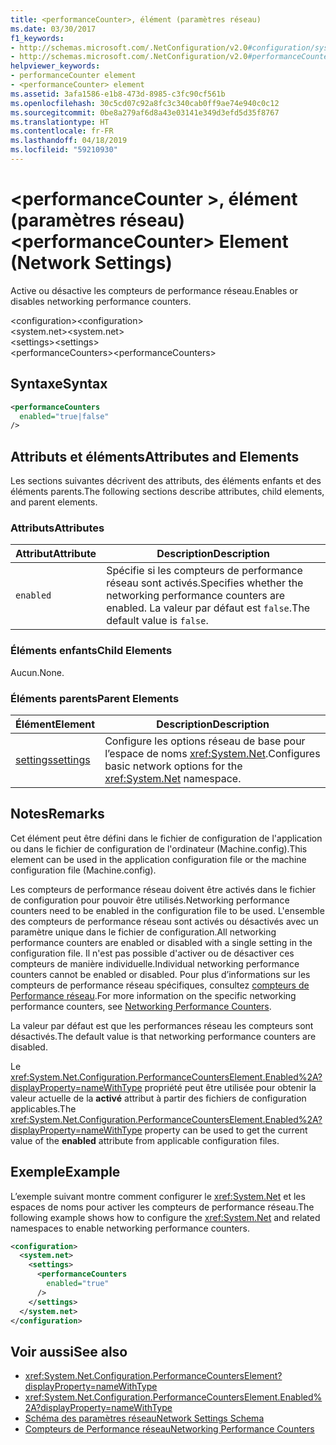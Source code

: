 ```yaml
---
title: <performanceCounter>, élément (paramètres réseau)
ms.date: 03/30/2017
f1_keywords:
- http://schemas.microsoft.com/.NetConfiguration/v2.0#configuration/system.net/settings/performanceCounters
- http://schemas.microsoft.com/.NetConfiguration/v2.0#performanceCounters
helpviewer_keywords:
- performanceCounter element
- <performanceCounter> element
ms.assetid: 3afa1586-e1b8-473d-8985-c3fc90cf561b
ms.openlocfilehash: 30c5cd07c92a8fc3c340cab0ff9ae74e940c0c12
ms.sourcegitcommit: 0be8a279af6d8a43e03141e349d3efd5d35f8767
ms.translationtype: HT
ms.contentlocale: fr-FR
ms.lasthandoff: 04/18/2019
ms.locfileid: "59210930"
---
```

# <a name="performancecounter-element-network-settings"></a><span data-ttu-id="0dc5a-102">\<performanceCounter >, élément (paramètres réseau)</span><span class="sxs-lookup"><span data-stu-id="0dc5a-102">\<performanceCounter> Element (Network Settings)</span></span>
<span data-ttu-id="0dc5a-103">Active ou désactive les compteurs de performance réseau.</span><span class="sxs-lookup"><span data-stu-id="0dc5a-103">Enables or disables networking performance counters.</span></span>  
  
 <span data-ttu-id="0dc5a-104">\<configuration></span><span class="sxs-lookup"><span data-stu-id="0dc5a-104">\<configuration></span></span>  
<span data-ttu-id="0dc5a-105">\<system.net></span><span class="sxs-lookup"><span data-stu-id="0dc5a-105">\<system.net></span></span>  
<span data-ttu-id="0dc5a-106">\<settings></span><span class="sxs-lookup"><span data-stu-id="0dc5a-106">\<settings></span></span>  
<span data-ttu-id="0dc5a-107">\<performanceCounters></span><span class="sxs-lookup"><span data-stu-id="0dc5a-107">\<performanceCounters></span></span>  
  
## <a name="syntax"></a><span data-ttu-id="0dc5a-108">Syntaxe</span><span class="sxs-lookup"><span data-stu-id="0dc5a-108">Syntax</span></span>  
  
```xml  
<performanceCounters  
  enabled="true|false"  
/>  
```  
  
## <a name="attributes-and-elements"></a><span data-ttu-id="0dc5a-109">Attributs et éléments</span><span class="sxs-lookup"><span data-stu-id="0dc5a-109">Attributes and Elements</span></span>  
 <span data-ttu-id="0dc5a-110">Les sections suivantes décrivent des attributs, des éléments enfants et des éléments parents.</span><span class="sxs-lookup"><span data-stu-id="0dc5a-110">The following sections describe attributes, child elements, and parent elements.</span></span>  
  
### <a name="attributes"></a><span data-ttu-id="0dc5a-111">Attributs</span><span class="sxs-lookup"><span data-stu-id="0dc5a-111">Attributes</span></span>  
  
|<span data-ttu-id="0dc5a-112">Attribut</span><span class="sxs-lookup"><span data-stu-id="0dc5a-112">Attribute</span></span>|<span data-ttu-id="0dc5a-113">Description</span><span class="sxs-lookup"><span data-stu-id="0dc5a-113">Description</span></span>|  
|---------------|-----------------|  
|`enabled`|<span data-ttu-id="0dc5a-114">Spécifie si les compteurs de performance réseau sont activés.</span><span class="sxs-lookup"><span data-stu-id="0dc5a-114">Specifies whether the networking performance counters are enabled.</span></span> <span data-ttu-id="0dc5a-115">La valeur par défaut est `false`.</span><span class="sxs-lookup"><span data-stu-id="0dc5a-115">The default value is `false`.</span></span>|  
  
### <a name="child-elements"></a><span data-ttu-id="0dc5a-116">Éléments enfants</span><span class="sxs-lookup"><span data-stu-id="0dc5a-116">Child Elements</span></span>  
 <span data-ttu-id="0dc5a-117">Aucun.</span><span class="sxs-lookup"><span data-stu-id="0dc5a-117">None.</span></span>  
  
### <a name="parent-elements"></a><span data-ttu-id="0dc5a-118">Éléments parents</span><span class="sxs-lookup"><span data-stu-id="0dc5a-118">Parent Elements</span></span>  
  
|<span data-ttu-id="0dc5a-119">Élément</span><span class="sxs-lookup"><span data-stu-id="0dc5a-119">Element</span></span>|<span data-ttu-id="0dc5a-120">Description</span><span class="sxs-lookup"><span data-stu-id="0dc5a-120">Description</span></span>|  
|-------------|-----------------|  
|[<span data-ttu-id="0dc5a-121">settings</span><span class="sxs-lookup"><span data-stu-id="0dc5a-121">settings</span></span>](../../../../../docs/framework/configure-apps/file-schema/network/settings-element-network-settings.md)|<span data-ttu-id="0dc5a-122">Configure les options réseau de base pour l’espace de noms <xref:System.Net>.</span><span class="sxs-lookup"><span data-stu-id="0dc5a-122">Configures basic network options for the <xref:System.Net> namespace.</span></span>|  
  
## <a name="remarks"></a><span data-ttu-id="0dc5a-123">Notes</span><span class="sxs-lookup"><span data-stu-id="0dc5a-123">Remarks</span></span>  
 <span data-ttu-id="0dc5a-124">Cet élément peut être défini dans le fichier de configuration de l'application ou dans le fichier de configuration de l'ordinateur (Machine.config).</span><span class="sxs-lookup"><span data-stu-id="0dc5a-124">This element can be used in the application configuration file or the machine configuration file (Machine.config).</span></span>  
  
 <span data-ttu-id="0dc5a-125">Les compteurs de performance réseau doivent être activés dans le fichier de configuration pour pouvoir être utilisés.</span><span class="sxs-lookup"><span data-stu-id="0dc5a-125">Networking performance counters need to be enabled in the configuration file to be used.</span></span> <span data-ttu-id="0dc5a-126">L'ensemble des compteurs de performance réseau sont activés ou désactivés avec un paramètre unique dans le fichier de configuration.</span><span class="sxs-lookup"><span data-stu-id="0dc5a-126">All networking performance counters are enabled or disabled with a single setting in the configuration file.</span></span> <span data-ttu-id="0dc5a-127">Il n'est pas possible d'activer ou de désactiver ces compteurs de manière individuelle.</span><span class="sxs-lookup"><span data-stu-id="0dc5a-127">Individual networking performance counters cannot be enabled or disabled.</span></span> <span data-ttu-id="0dc5a-128">Pour plus d’informations sur les compteurs de performance réseau spécifiques, consultez [compteurs de Performance réseau](../../../../../docs/framework/debug-trace-profile/performance-counters.md#networking).</span><span class="sxs-lookup"><span data-stu-id="0dc5a-128">For more information on the specific networking performance counters, see [Networking Performance Counters](../../../../../docs/framework/debug-trace-profile/performance-counters.md#networking).</span></span>  
  
 <span data-ttu-id="0dc5a-129">La valeur par défaut est que les performances réseau les compteurs sont désactivés.</span><span class="sxs-lookup"><span data-stu-id="0dc5a-129">The default value is that networking performance counters are disabled.</span></span>  
  
 <span data-ttu-id="0dc5a-130">Le <xref:System.Net.Configuration.PerformanceCountersElement.Enabled%2A?displayProperty=nameWithType> propriété peut être utilisée pour obtenir la valeur actuelle de la **activé** attribut à partir des fichiers de configuration applicables.</span><span class="sxs-lookup"><span data-stu-id="0dc5a-130">The <xref:System.Net.Configuration.PerformanceCountersElement.Enabled%2A?displayProperty=nameWithType> property can be used to get the current value of the **enabled** attribute from applicable configuration files.</span></span>  
  
## <a name="example"></a><span data-ttu-id="0dc5a-131">Exemple</span><span class="sxs-lookup"><span data-stu-id="0dc5a-131">Example</span></span>  
 <span data-ttu-id="0dc5a-132">L’exemple suivant montre comment configurer le <xref:System.Net> et les espaces de noms pour activer les compteurs de performance réseau.</span><span class="sxs-lookup"><span data-stu-id="0dc5a-132">The following example shows how to configure the <xref:System.Net> and related namespaces to enable networking performance counters.</span></span>  
  
```xml  
<configuration>  
  <system.net>  
    <settings>  
      <performanceCounters  
        enabled="true"  
      />  
    </settings>  
  </system.net>  
</configuration>  
```  
  
## <a name="see-also"></a><span data-ttu-id="0dc5a-133">Voir aussi</span><span class="sxs-lookup"><span data-stu-id="0dc5a-133">See also</span></span>

- <xref:System.Net.Configuration.PerformanceCountersElement?displayProperty=nameWithType>
- <xref:System.Net.Configuration.PerformanceCountersElement.Enabled%2A?displayProperty=nameWithType>
- [<span data-ttu-id="0dc5a-134">Schéma des paramètres réseau</span><span class="sxs-lookup"><span data-stu-id="0dc5a-134">Network Settings Schema</span></span>](../../../../../docs/framework/configure-apps/file-schema/network/index.md)
- [<span data-ttu-id="0dc5a-135">Compteurs de Performance réseau</span><span class="sxs-lookup"><span data-stu-id="0dc5a-135">Networking Performance Counters</span></span>](../../../../../docs/framework/debug-trace-profile/performance-counters.md#networking)
